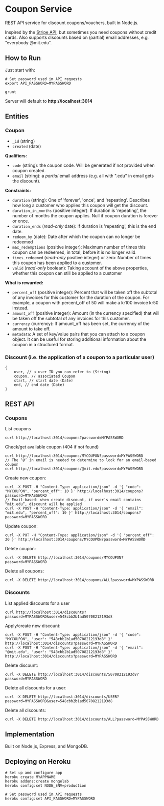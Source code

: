 # Coupon Service

REST API service for discount coupons/vouchers, built in Node.js.

Inspired by the [Stripe API](https://stripe.com/docs/api#coupons), but sometimes you need coupons without credit cards.
Also supports discounts based on (partial) email addresses, e.g. “everybody @mit.edu”.


## How to Run

Just start with:

	# Set password used in API requests
	export API_PASSWORD=MYPASSWORD

	grunt

Server will default to **http://localhost:3014**


## Entities

### Coupon

* `_id` (string)
* `created` (date)

**Qualifiers:**

* `code` (string): the coupon code. Will be generated if not provided when coupon created.
* `email` (string): a _partial_ email address (e.g. all with ".edu" in email gets the discount).

**Constraints:**

* `duration` (string): One of 'forever', 'once', and 'repeating'. Describes how long a customer who applies this coupon will get the discount.
* `duration_in_months` (positive integer): If duration is 'repeating', the number of months the coupon applies. Null if coupon duration is forever or once.
* `duration_ends` (_read-only_ date): If duration is 'repeating', this is the end date.
* `redeem_by` (date): Date after which the coupon can no longer be redeemed
* `max_redemptions` (positive integer): Maximum number of times this coupon can be redeemed, in total, before it is no longer valid.
* `times_redeemed` (_read-only_ positive integer) or zero: Number of times this coupon has been applied to a customer.
* `valid` (_read-only_ boolean): Taking account of the above properties, whether this coupon can still be applied to a customer

**What is rewarded:**

* `percent_off` (positive integer): Percent that will be taken off the subtotal of any invoices for this customer for the duration of the coupon. For example, a coupon with percent_off of 50 will make a kr100 invoice kr50 instead.
* `amount_off` (positive integer): Amount (in the currency specified) that will be taken off the subtotal of any invoices for this customer.
* `currency` (currency): If amount_off has been set, the currency of the amount to take off.
* `metadata`: A set of key/value pairs that you can attach to a coupon object. It can be useful for storing additional information about the coupon in a structured format.

### Discount (i.e. the application of a coupon to a particular user)

	{
		user, // a user ID you can refer to (String)
		coupon, // associated Coupon
		start, // start date (Date)
		end, // end date (Date)
	}


## REST API

### Coupons

List coupons

	curl http://localhost:3014/coupons?password=MYPASSWORD

Check/get available coupon (404 if not found)

	curl http://localhost:3014/coupons/MYCOUPON?password=MYPASSWORD
	// The ‘@’ in email is needed to determine to look for an email-based coupon
	curl http://localhost:3014/coupons/@mit.edu?password=MYPASSWORD

Create new coupon:

	curl -X POST -H "Content-Type: application/json" -d '{ "code": "MYCOUPON", "percent_off": 10 }' http://localhost:3014/coupons?password=MYPASSWORD
	// Email-based: when create discount, if user’s email contains “mit.edu”, discount will be applied
	curl -X POST -H "Content-Type: application/json" -d '{ "email": "mit.edu", "percent_off": 10 }' http://localhost:3014/coupons?password=MYPASSWORD

Update coupon:

	curl -X PUT -H "Content-Type: application/json" -d '{ "percent_off": 20 }' http://localhost:3014/coupons/MYCOUPON?password=MYPASSWORD

Delete coupon:

	curl -X DELETE http://localhost:3014/coupons/MYCOUPON?password=MYPASSWORD

Delete all coupons:

	curl -X DELETE http://localhost:3014/coupons/ALL?password=MYPASSWORD


### Discounts

List applied discounts for a user

	curl http://localhost:3014/discounts?password=MYPASSWORD&user=548cbb2b1ad50708212193d8

Apply/create new discount:

	curl -X POST -H "Content-Type: application/json" -d '{ "code": "MYCOUPON", "user": "548cbb2b1ad50708212193d8" }' http://localhost:3014/discounts?password=MYPASSWORD
	curl -X POST -H "Content-Type: application/json" -d '{ "email": "@mit.edu", "user": "548cbb2b1ad50708212193d8" }' http://localhost:3014/discounts?password=MYPASSWORD

Delete discount:

	curl -X DELETE http://localhost:3014/discounts/50708212193d8?password=MYPASSWORD

Delete all discounts for a user:

	curl -X DELETE http://localhost:3014/discounts/USER?password=MYPASSWORD&user=548cbb2b1ad50708212193d8

Delete all discounts:

	curl -X DELETE http://localhost:3014/discounts/ALL?password=MYPASSWORD


## Implementation

Built on Node.js, Express, and MongoDB.


## Deploying on Heroku

	# Set up and configure app
	heroku create MYAPPNAME
	heroku addons:create mongolab
	heroku config:set NODE_ENV=production

	# Set password used in API requests
	heroku config:set API_PASSWORD=MYPASSWORD
